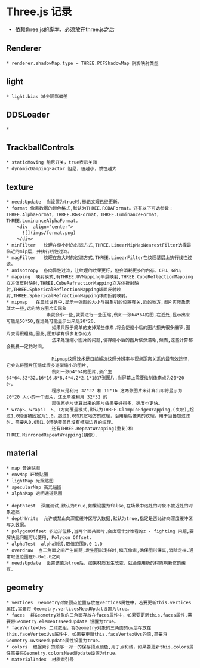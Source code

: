 # Three.js 记录
  * 依赖three.js的脚本，必须放在three.js之后
  ## Renderer
    * renderer.shadowMap.type = THREE.PCFShadowMap 阴影映射类型

  ## light
    * light.bias 减少阴影偏差

  ## DDSLoader
    *

  ## TrackballControls
    * staticMoving 阻尼开关，true表示关闭
    * dynamicDampingFactor 阻尼，值越小，惯性越大

  ## texture
    * needsUpdate  当设置为true时,标记文理已经更新。
    * format 像素数据的颜色格式,默认为THREE.RGBAFormat。还有以下可选参数：THREE.AlphaFormat，THREE.RGBFormat，THREE.LuminanceFormat，THREE.LuminanceAlphaFormat。
        <div  align="center">
          ![](imgs/format.png)
        </div>
    * minFilter   纹理在缩小时的过滤方式,THREE.LinearMipMapNearestFilter选择最临近的mip层，并执行线性过滤。
    * magFilter   纹理在放大时的过滤方式,THREE.LinearFilter在纹理基层上执行线性过滤。
    * anisotropy  各向异性过滤，让纹理的效果更好，但会消耗更多的内存、CPU、GPU。
    * mapping  映射模式,有THREE.UVMapping平展映射,THREE.CubeReflectionMapping 立方体反射映射,THREE.CubeRefractionMapping立方体折射映射,THREE.SphericalReflectionMapping球面反射映射,THREE.SphericalRefractionMapping球面折射映射。
    * mipmap   在三维世界中,显示一张图的大小与摄象机的位置有关,近的地方,图片实际象素就大一些,远的地方图片实际象
              	   素就会小一些,就要进行一些压缩,例如一张64*64的图,在近处,显示出来可能是50*50,在远处可能显示出来是20*20.
                     如果只限于简单的支掉某些像素,将会使缩小后的图片损失很多细节,图片变得很粗糙,因此,图形学有很多复杂的方
                     法来处理缩小图片的问题,使得缩小后的图片依然清晰,然而,这些计算都会耗费一定的时间。

                     Mipmap纹理技术是目前解决纹理分辨率与视点距离关系的最有效途径,它会先将图片压缩成很多逐渐缩小的图片,
                     例如一张64*64的图片,会产生64*64,32*32,16*16,8*8,4*4,2*2,1*1的7张图片,当屏幕上需要绘制像素点为20*20 时，
                     程序只是利用 32*32 和 16*16 这两张图片来计算出即将显示为 20*20 大小的一个图片，这比单独利用 32*32 的
                     那张原始片计算出来的图片效果要好得多，速度也更快。
    * wrapS、wrapsT  S、T方向覆盖模式,默认为THREE.ClampToEdgeWrapping,(夹取),超过1.0的值被固定为1.0。超过1.0的其它地方的纹理，沿用最后像素的纹理。用于当叠加过滤时，需要从0.0到1.0精确覆盖且没有模糊边界的纹理。
                     还有THREE.RepeatWrapping(重复)和THREE.MirroredRepeatWrapping(镜像).
  ## material
    * map 普通贴图
    * envMap 环境贴图
    * lightMap 光照贴图
    * specularMap 高光贴图
    * alphaMap 透明通道贴图

    * depthTest  深度测试,默认为true,如果设置为false,在场景中远处的对象不被近处的对象遮挡
    * depthWrite  允许或禁止向深度缓冲区写入数据,默认为true,指定是否允许向深度缓冲区写入数据。
    * polygonOffset 多边形位移,当两个面共面时,会出现十分难看的z - fighting 问题,要解决此问题可以使用, Polygon Offset.
    * alphaTest  alpha测试,取值范围0.0-1.0
    * overdraw  当三角面之间产生间距,发生图形走样时,填充像素,确保图形保真,消除走样.通常取值范围在0.0=1.0之间
    * needsUpdate  设置该值为true后，如果材质发生改变，就会使用新的材质刷新它的缓存。

  ## geometry
    * vertices  Geometry对象顶点位置存放在vertices属性中，若要更新this.vertices属性,需要将 Geometry.verticesNeedUpdat设置为true。
    * faces  将Geometry对象的三角面存放在faces属性中，如果要更新this.faces属性,需要将Geometry.elementsNeedUpdate 设置为true。
    * faceVertexUvs 二维数组，将Geometry对象的三角面的uv层存放在this.faceVertexUvs属性中，如果要更新this.faceVertexUvs的值,需要将Geometry.uvsNeedUpdate属性设置为true。
    * colors  根据索引的顺序一对一的保存顶点颜色,用于点和线，如果要更新this.colors属性需要将Geometry.colorsNeedUpdate设置为true。
    * materialIndex  材质索引号


